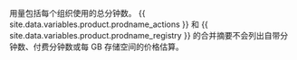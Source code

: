 用量包括每个组织使用的总分钟数。 {{ site.data.variables.product.prodname_actions }} 和 {{ site.data.variables.product.prodname_registry }} 的合并摘要不会列出自带分钟数、付费分钟数或每 GB 存储空间的价格估算。
